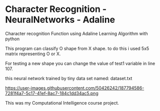 # Character Recognition - NeuralNetworks - Adaline
Character recognition Function using Adaline Learning Algorithm with python

This program can classify O shape from X shape. to do this i used 5x5 matrix representing O or X.

For testing a new shape you can change the value of test1 variable in line 107.

this neural network trained by tiny data set named: dataset.txt

https://user-images.githubusercontent.com/50426242/187794586-7281f4a7-5c17-41ef-8ac7-184c1dd34ac5.png

This was my Computational Intelligence course project.

